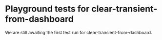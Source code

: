 # Playground tests for clear-transient-from-dashboard
We are still awaiting the first test run for clear-transient-from-dashboard.
